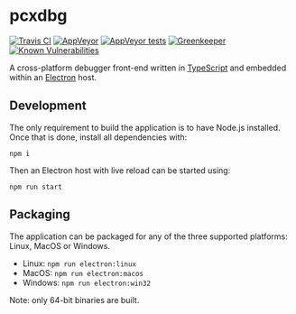 # pcxdbg

[![Travis CI](https://img.shields.io/travis/pcxdbg/pcxdbg.svg?label=Travis%20CI&style=flat)](https://travis-ci.org/pcxdbg/pcxdbg)
[![AppVeyor](https://img.shields.io/appveyor/ci/rraziel/pcxdbg.svg?label=AppVeyor&style=flat)](https://ci.appveyor.com/project/rraziel/pcxdbg)
[![AppVeyor tests](https://img.shields.io/appveyor/tests/rraziel/pcxdbg.svg?label=Tests&style=flat)](https://ci.appveyor.com/project/rraziel/pcxdbg/build/tests)
[![Greenkeeper](https://badges.greenkeeper.io/pcxdbg/pcxdbg.svg)](https://greenkeeper.io/)
[![Known Vulnerabilities](https://snyk.io/test/github/pcxdbg/pcxdbg/badge.svg)](https://snyk.io/test/github/pcxdbg/pcxdbg)

A cross-platform debugger front-end written in [TypeScript](https://www.typescriptlang.org/) and embedded within an [Electron](https://electron.atom.io/) host.

## Development

The only requirement to build the application is to have Node.js installed. Once that is done, install all dependencies with:

```npm i```

Then an Electron host with live reload can be started using:

```npm run start```

## Packaging

The application can be packaged for any of the three supported platforms: Linux, MacOS or Windows.

* Linux: ```npm run electron:linux```
* MacOS: ```npm run electron:macos```
* Windows: ```npm run electron:win32```

Note: only 64-bit binaries are built.
